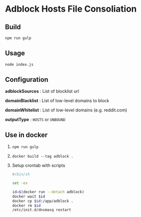 # Adblock Hosts File Consoliation

## Build

```sh
npm run gulp
```

## Usage

```sh
node index.js
```

## Configuration

**adblockSources** : List of blocklist url

**domainBlacklist** : List of low-level domains to block

**domainWhitelist** : List of low-level domains (e.g. reddit.com)

**outputType** : `HOSTS` or `UNBOUND`

## Use in docker

1. `npm run gulp`
2. `docker build --tag adblock .`
3. Setup crontab with scripts

   ```sh
   #/bin/sh

   set -ex

   id=$(docker run --detach adblock)
   docker wait $id
   docker cp $id:/app/adblock .
   docker rm $id
   /etc/init.d/dnsmasq restart
   ```

